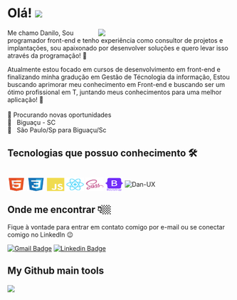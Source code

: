 # Olá! <img src="https://raw.githubusercontent.com/kaueMarques/kaueMarques/master/hi.gif" width="40px">

<img src="https://media.giphy.com/media/iIGT8Y1rOYhBpdHh1C/giphy.gif" width="300px" align="right">

Me chamo Danilo, Sou programador front-end e tenho experiência como consultor de projetos e implantações, sou apaixonado por desenvolver soluções e quero levar isso através da programação! 💜
  
Atualmente estou focado em cursos de desenvolvimento em front-end e finalizando minha gradução em Gestão de Técnologia da informação, Estou buscando aprimorar meu conhecimento em Front-end e buscando ser um ótimo profissional em T, juntando meus conhecimentos para uma melhor aplicação! 🚀
<br><br>
🔎 Procurando novas oportunidades <br>
📍   Biguaçu - SC <br>
📍   São Paulo/Sp para Biguaçu/Sc <br>


## Tecnologias que possuo conhecimento 🛠
<div style="display: inline_block"><br>  
<img align="center" alt="Dan-HTML" height="30" width="40" src="https://raw.githubusercontent.com/devicons/devicon/master/icons/html5/html5-original.svg">
<img align="center" alt="Dan-CSS" height="30" width="40" src="https://raw.githubusercontent.com/devicons/devicon/master/icons/css3/css3-original.svg">
<img align="center" alt="Dan-Js" height="30" width="40" src="https://raw.githubusercontent.com/devicons/devicon/master/icons/javascript/javascript-plain.svg">
<img align="center" alt="Dan-React" height="30" width="40" src="https://raw.githubusercontent.com/devicons/devicon/master/icons/react/react-original.svg">
<img align="center" alt="Dan-React" height="30" width="40" src="https://raw.githubusercontent.com/devicons/devicon/master/icons/sass/sass-original.svg">
<img align="center" alt="Dan-React" height="30" width="40" src="https://raw.githubusercontent.com/devicons/devicon/master/icons/bootstrap/bootstrap-plain-wordmark.svg">
<img align="center" alt="Dan-UX" height="30" width="40" src="https://img.shields.io/badge/-UX-orange?style=for-the-badge&Color=61DAFB">
</div>


## Onde me encontrar 👇🏼

Fique à vontade para entrar em contato comigo por e-mail ou se conectar comigo no LinkedIn 😉
  
[![Gmail Badge](https://img.shields.io/badge/-Gmail-EA4335?style=for-the-badge&logo=Gmail&logoColor=white&link=mailto:daniloborges.dev@gmail.com)](mailto:daniloborges.dev@gmail.com/)
[![Linkedin Badge](https://img.shields.io/badge/-LinkedIn-blue?style=for-the-badge&logo=Linkedin&logoColor=white&link=https://www.linkedin.com/in/odaniloborges/)](https://www.linkedin.com/in/odaniloborges/)


<h2>My Github main tools</h2>

<a href="https://github.com/anuraghazra/github-readme-stats">
  <img align="center" src="https://github-readme-stats.vercel.app/api/top-langs/?username=odaniloborges&hide=tex&card_width=400&layout=compact&theme=dark&repo=github-readme-stats" />
</a>

<!--
 IT's very ✨ _special_ ✨ repository because its `README.md` (this file) appears on your GitHub profile.

Here are some ideas to get you started:

- 🔭 I’m currently working on ...
- 🌱 I’m currently learning ...
- 👯 I’m looking to collaborate on ...
- 🤔 I’m looking for help with ...
- 💬 Ask me about ...
- 📫 How to reach me: ...
- 😄 Pronouns: ...
- ⚡ Fun fact: ...
-->
